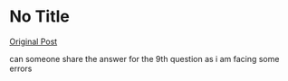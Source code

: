 # No Title

[Original Post](https://discourse.onlinedegree.iitm.ac.in/t/166576/67)

<p>can someone share the answer for the 9th question as i am facing some errors</p>